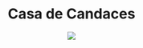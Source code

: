 <h1 align="center" #Casa de Candaces> Casa de Candaces </h1>
<p align="center">
<img loading="lazy" src="http://img.shields.io/static/v1?label=STATUS&message=EM%20INPROCESS&color=GREEN&style=for-the-badge"/>
</p>
